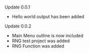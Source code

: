 Update 0.0.1
- Hello world output has been added

Update 0.0.2 
- Main Menu outline is now included
- RNG test project was added
- RNG Function was added
